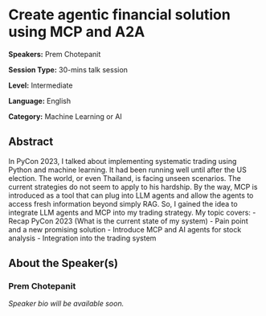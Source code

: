 # Create agentic financial solution using MCP and A2A

**Speakers:** Prem Chotepanit

**Session Type:** 30-mins talk session

**Level:** Intermediate

**Language:** English

**Category:** Machine Learning or AI

## Abstract

In PyCon 2023, I talked about implementing systematic trading using Python and machine learning. It had been running well until after the US election. The world, or even Thailand, is facing unseen scenarios. The current strategies do not seem to apply to his hardship. By the way, MCP is introduced as a tool that can plug into LLM agents and allow the agents to access fresh information beyond simply RAG. So, I gained the idea to integrate LLM agents and MCP into my trading strategy. My topic covers: - Recap PyCon 2023 (What is the current state of my system) - Pain point and a new promising solution - Introduce MCP and AI agents for stock analysis - Integration into the trading system


## About the Speaker(s)

### Prem Chotepanit

*Speaker bio will be available soon.*

